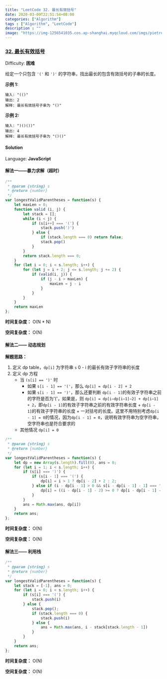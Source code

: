 ```yaml
---
title: "LeetCode 32. 最长有效括号"
date: 2020-03-09T22:51:54+08:00
categories: ["Algorithm"]
tags : ["Algorithm", "LeetCode"]
description : ""
image: "https://img-1256541035.cos.ap-shanghai.myqcloud.com/imgs/pietro-de-grandi-T7K4aEPoGGk-unsplash.jpg"
---
```


### [32\. 最长有效括号](https://leetcode-cn.com/problems/longest-valid-parentheses/)

Difficulty: **困难**


给定一个只包含 `'('` 和 `')'` 的字符串，找出最长的包含有效括号的子串的长度。

**示例 1:**

```
输入: "(()"
输出: 2
解释: 最长有效括号子串为 "()"
```

**示例 2:**

```
输入: ")()())"
输出: 4
解释: 最长有效括号子串为 "()()"
```


#### Solution

Language: **JavaScript**

#### 解法一——暴力求解（超时）

```javascript
​/**
 * @param {string} s
 * @return {number}
 */
var longestValidParentheses = function(s) {
    let maxLen = 0;
    function valid (i, j) {
        let stack = [];
        while (i < j) {
            if (s[i++] === '(') {
                stack.push(')')
            } else {
                if (stack.length === 0) return false;
                stack.pop()
            }
        }
        return stack.length === 0;
    }
    for (let i = 0; i < s.length; i++) {
        for (let j = i + 2; j <= s.length; j += 2) {
            if (valid(i, j)) {
                if (j - i > maxLen) {
                    maxLen = j - i
                }
            }
        }
    }
    return maxLen
};
```

**时间复杂度：** O(N * N)

**空间复杂度：** O(N)

#### 解法二—— 动态规划

**解题思路：**
1. 定义 dp table，`dp[i]` 为字符串 `s` 0 - i 的最长有效子字符串的长度
2. 定义 dp 方程
   - 当 `(s[i] == ')'` 时
     - 如果 `s[i - 1] == '('`，那么 `dp[i] = dp[i - 2] + 2`
     - 如果 `s[i - 1] == ')'`，那么还要判断 `dp[i - 1]`的有效子字符串之前的字符是否为'('，如果是，则 `dp[i] = dp[i−dp[i−1]−2] + dp[i−1] + 2`，即`dp[i - 1]`的有效子字符串之前的有效字符串长度 + `dp[i - 1]`的有效子字符串的长度 + 一对括号的长度。这里不用特别考虑`dp[i - 1] = 0`的情况，因为`dp[i - 1] = 0`，说明有效字符串为空字符串，空字符串也是符合要求的
   - 其他情况 `dp[i] = 0`

```js
/**
 * @param {string} s
 * @return {number}
 */
var longestValidParentheses = function(s) {
    let dp = new Array(s.length).fill(0), ans = 0;
    for (let i = 1; i < s.length; i++) {
        if (s[i] === ')') {
            if (s[i - 1] === '(') {
                dp[i] = i > 1 ? dp[i - 2] + 2 : 2;
            } else if (i - dp[i - 1] > 0 && s[i - dp[i - 1] - 1] === '(') {
                dp[i] = ((i - dp[i - 1] - 2) >= 0 ? dp[i - dp[i - 1] - 2] : 0) + dp[i - 1] + 2;
            }
        }
        ans = Math.max(ans, dp[i])
    }
    return ans;
};
```

**时间复杂度：** O(N)

**空间复杂度：** O(N)


#### 解法三—— 利用栈

```js
/**
 * @param {string} s
 * @return {number}
 */
var longestValidParentheses = function(s) {
    let stack = [-1], ans = 0;
    for (let i = 0; i < s.length; i++) {
        if (s[i] === '(') {
            stack.push(i)
        } else {
            stack.pop();
            if (stack.length === 0) {
                stack.push(i)
            } else {
                ans = Math.max(ans, i - stack[stack.length - 1])
            }
        }
    }
    return ans;
};
```

**时间复杂度：** O(N)

**空间复杂度：** O(N)
